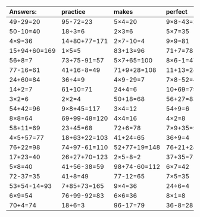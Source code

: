 | Answers: | practice | makes | perfect | ! |
| :--- | :--- | :--- | :--- | :--- |
| 49-29=20 | 95-72=23 | 5×4=20 | 9×8-43=29 | 9+60=69 | 
| 50-10=40 | 18÷3=6 | 2×3=6 | 5×7=35 | 3×9=27 | 
| 4×9=36 | 14+80+77=171 | 2×7-10=4 | 9×9=81 | 54+19=73 | 
| 15+94+60=169 | 1×5=5 | 83+13=96 | 71+7=78 | 5×9=45 | 
| 56÷8=7 | 73+75-91=57 | 5×7+65=100 | 8×6-1=47 | 13+55-26=42 | 
| 77-16=61 | 41+16-8=49 | 71+9+28=108 | 11+13=24 | 8×6+54=102 | 
| 24+60=84 | 36÷4=9 | 4×9-29=7 | 7×8-52=4 | 91+67+18=176 | 
| 14÷2=7 | 61+10=71 | 24÷4=6 | 10+69=79 | 11+76=87 | 
| 3×2=6 | 2×2=4 | 50+18=68 | 56+27=83 | 1×4=4 | 
| 54+42=96 | 9×8+45=117 | 3×4=12 | 54÷9=6 | 5×5=25 | 
| 8×8=64 | 69+99-48=120 | 4×4=16 | 4×2=8 | 14+7=21 | 
| 58+11=69 | 23+45=68 | 72+6=78 | 7×9+35=98 | 7×2=14 | 
| 4×5+57=77 | 18+63+22=103 | 41+24=65 | 36÷9=4 | 57+9=66 | 
| 76+22=98 | 74+97-61=110 | 52+77+19=148 | 76+21+24=121 | 8×2-1=15 | 
| 17+23=40 | 26+27+70=123 | 2×5-8=2 | 37+35=72 | 2×3-6=0 | 
| 5×8=40 | 41+56-38=59 | 98+74-60=112 | 6×7=42 | 2×8+82=98 | 
| 72-37=35 | 41+8=49 | 77-12=65 | 7×5=35 | 55+26=81 | 
| 53+54-14=93 | 7+85+73=165 | 9×4=36 | 24÷6=4 | 5+86=91 | 
| 6×9=54 | 76+99-92=83 | 6×6=36 | 8×1=8 | 44+30+49=123 | 
| 70+4=74 | 18÷6=3 | 96-17=79 | 36-8=28 | 92-23=69 | 
